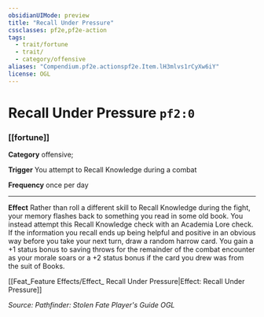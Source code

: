 ```yaml
---
obsidianUIMode: preview
title: "Recall Under Pressure"
cssclasses: pf2e,pf2e-action
tags:
  - trait/fortune
  - trait/
  - category/offensive
aliases: "Compendium.pf2e.actionspf2e.Item.lH3mlvs1rCyXw6iY"
license: OGL
---
```

# Recall Under Pressure `pf2:0`

### [[fortune]]

**Category** offensive; 




**Trigger** You attempt to Recall Knowledge during a combat

**Frequency** once per day

* * *

**Effect** Rather than roll a different skill to Recall Knowledge during the fight, your memory flashes back to something you read in some old book. You instead attempt this Recall Knowledge check with an Academia Lore check. If the information you recall ends up being helpful and positive in an obvious way before you take your next turn, draw a random harrow card. You gain a +1 status bonus to saving throws for the remainder of the combat encounter as your morale soars or a +2 status bonus if the card you drew was from the suit of Books.

[[Feat_Feature Effects/Effect_ Recall Under Pressure|Effect: Recall Under Pressure]]

*Source: Pathfinder: Stolen Fate Player's Guide*
*OGL*